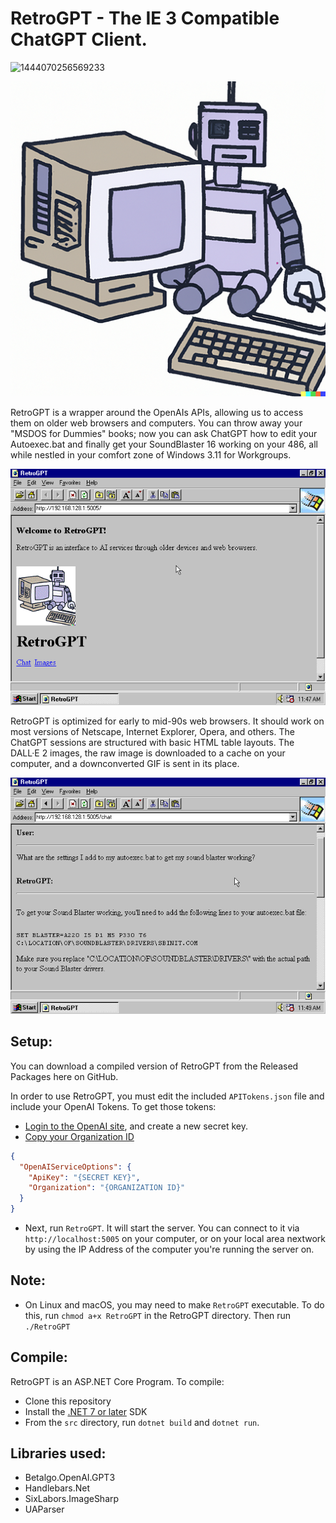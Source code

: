 # RetroGPT - The IE 3 Compatible ChatGPT Client.

![1444070256569233](https://user-images.githubusercontent.com/898335/167266846-1ad2648f-91c1-4a04-a18d-6dd4d6c7d21c.gif)

![logo](images/retrogpt-logo.png)

RetroGPT is a wrapper around the OpenAIs APIs, allowing us to access them on older web browsers and computers. You can throw away your "MSDOS for Dummies" books; now you can ask ChatGPT how to edit your Autoexec.bat and finally get your SoundBlaster 16 working on your 486, all while nestled in your comfort zone of Windows 3.11 for Workgroups.

![logo](images/1.png)

RetroGPT is optimized for early to mid-90s web browsers. It should work on most versions of Netscape, Internet Explorer, Opera, and others. The ChatGPT sessions are structured with basic HTML table layouts. The DALL·E 2 images, the raw image is downloaded to a cache on your computer, and a downconverted GIF is sent in its place.

![logo](images/2.png)

## Setup:

You can download a compiled version of RetroGPT from the Released Packages here on GitHub.

In order to use RetroGPT, you must edit the included `APITokens.json` file and include your OpenAI Tokens. To get those tokens:

- [Login to the OpenAI site](https://platform.openai.com/account/api-keys), and create a new secret key.
- [Copy your Organization ID](https://platform.openai.com/account/org-settings)

```json
{
  "OpenAIServiceOptions": {
    "ApiKey": "{SECRET KEY}",
    "Organization": "{ORGANIZATION ID}"
  }
}
```

- Next, run `RetroGPT`. It will start the server. You can connect to it via `http://localhost:5005` on your computer, or on your local area nextwork by using the IP Address of the computer you're running the server on.

## Note:

- On Linux and macOS, you may need to make `RetroGPT` executable. To do this, run `chmod a+x RetroGPT` in the RetroGPT directory. Then run `./RetroGPT`

## Compile:

RetroGPT is an ASP.NET Core Program. To compile:

- Clone this repository
- Install the [.NET 7 or later](https://dotnet.microsoft.com/en-us/download/dotnet) SDK
- From the `src` directory, run `dotnet build` and `dotnet run`.

## Libraries used:

- Betalgo.OpenAI.GPT3
- Handlebars.Net
- SixLabors.ImageSharp
- UAParser
